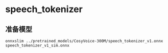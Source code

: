 # speech_tokenizer

## 准备模型

```
onnxslim ../pretrained_models/CosyVoice-300M/speech_tokenizer_v1.onnx speech_tokenizer_v1_sim.onnx
```